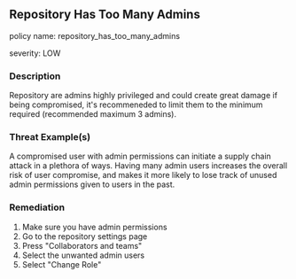 ## Repository Has Too Many Admins
policy name: repository_has_too_many_admins

severity: LOW

### Description
Repository are admins highly privileged and could create great damage if being compromised, it's recommeneded to limit them to the minimum required (recommended maximum 3 admins).

### Threat Example(s)
A compromised user with admin permissions can initiate a supply chain attack in a plethora of ways.
Having many admin users increases the overall risk of user compromise, and makes it more likely to lose track of unused admin permissions given to users in the past.



### Remediation
1. Make sure you have admin permissions
2. Go to the repository settings page
3. Press "Collaborators and teams"
4. Select the unwanted admin users
5. Select "Change Role"



